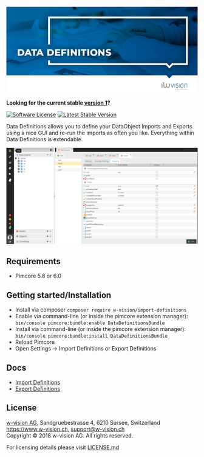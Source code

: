 ![ImportDefinitions](docs/images/github_banner.png "Data Definitions")

**Looking for the current stable [version 1](https://github.com/w-vision/ImportDefinitions/tree/1.2)?**

[![Software License](https://img.shields.io/badge/license-GPLv3-brightgreen.svg?style=flat-square)](LICENSE.md)
[![Latest Stable Version](https://img.shields.io/packagist/v/w-vision/import-definitions.svg?style=flat-square)](https://packagist.org/packages/w-vision/import-definitions)


Data Definitions allows you to define your DataObject Imports and Exports using a nice GUI and re-run the imports as often you like. Everything within Data Definitions is extendable.

![Interface](docs/images/mapping.png)

## Requirements
* Pimcore 5.8 or 6.0

## Getting started/Installation

 * Install via composer ```composer require w-vision/import-definitions```
 * Enable via command-line (or inside the pimcore extension manager): ```bin/console pimcore:bundle:enable DataDefinitionsBundle```
 * Install via command-line (or inside the pimcore extension manager): ```bin/console pimcore:bundle:install DataDefinitionsBundle```
 * Reload Pimcore
 * Open Settings -> Import Definitions or Export Definitions

## Docs
 - [Import Definitions](./docs/imports.md)
 - [Export Definitions](./docs/exports.md)

## License
[w-vision AG](https://www.w-vision.ch), Sandgruebestrasse 4, 6210 Sursee, Switzerland  
https://www.w-vision.ch, support@w-vision.ch  
Copyright © 2018 w-vision AG. All rights reserved.

For licensing details please visit [LICENSE.md](LICENSE.md) 
